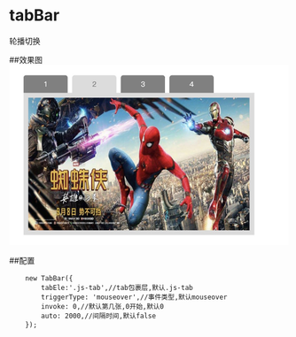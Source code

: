# tabBar
轮播切换

##效果图
![alt](./img/show.jpg)

##配置
```
    new TabBar({
        tabEle:'.js-tab',//tab包裹层,默认.js-tab
        triggerType: 'mouseover',//事件类型,默认mouseover
        invoke: 0,//默认第几张,0开始,默认0
        auto: 2000,//间隔时间,默认false
    });
```

